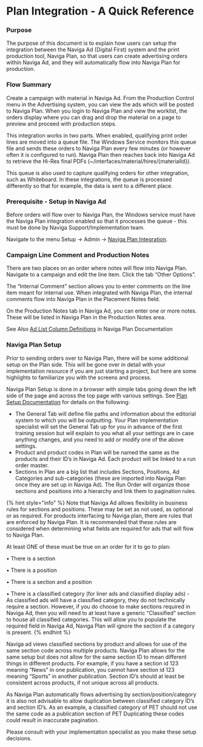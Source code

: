 # Plan Integration - A Quick Reference

### Purpose <a href="#_toc84344759" id="_toc84344759"></a>

The purpose of this document is to explain how users can setup the integration between the Naviga Ad (Digital First) system and the print production tool, Naviga Plan, so that users can create advertising orders within Naviga Ad, and they will automatically flow into Naviga Plan for production.

### Flow Summary <a href="#_toc84344760" id="_toc84344760"></a>

Create a campaign with material in Naviga Ad. From the Production Control menu in the Advertising system, you can view the ads which will be posted to Naviga Plan. When you login to Naviga Plan and view the worklist, the orders display where you can drag and drop the material on a page to preview and proceed with production steps.&#x20;

This integration works in two parts. When enabled, qualifying print order lines are moved into a queue file. The Windows Service monitors this queue file and sends these orders to Naviga Plan every few minutes (or however often it is configured to run). Naviga Plan then reaches back into Naviga Ad to retrieve the Hi-Res final PDFs (\~/interfaces/material/hires/{materialId}).

This queue is also used to capture qualifying orders for other integration, such as Whiteboard. In these integrations, the queue is processed differently so that for example, the data is sent to a different place.

### Prerequisite - Setup in Naviga Ad <a href="#_toc84344761" id="_toc84344761"></a>

Before orders will flow over to Naviga Plan, the Windows service must have the Naviga Plan integration enabled so that it processes the queue - this must be done by Naviga Support/Implementation team.

Navigate to the menu Setup -> Admin -> [Naviga Plan Integration](../naviga-ad-modules/advertising/setup/admin/naviga-plan-integration.md).

### Campaign Line Comment and Production Notes <a href="#_toc84344767" id="_toc84344767"></a>

There are two places on an order where notes will flow into Naviga Plan. Navigate to a campaign and edit the line item. Click the tab “Other Options”.

The “Internal Comment” section allows you to enter comments on the line item meant for internal use. When integrated with Naviga Plan, the internal comments flow into Naviga Plan in the Placement Notes field.

On the Production Notes tab in Naviga Ad, you can enter one or more notes. These will be listed in Naviga Plan in the Production Notes area.

See Also [Ad List Column Definitions](https://docs.navigaglobal.com/naviga-plan/plan-user-application/windows-menu/ad-lists/ad-list-column-definitions) in Naviga Plan Documentation

### Naviga Plan Setup <a href="#_toc84344768" id="_toc84344768"></a>

Prior to sending orders over to Naviga Plan, there will be some additional setup on the Plan side. This will be gone over in detail with your implementation resource if you are just starting a project, but here are some highlights to familiarize you with the screens and process.

Naviga Plan Setup is done in a browser with simple tabs going down the left side of the page and across the top page with various settings.  See [Plan Setup Documentation](https://docs.navigaglobal.com/naviga-plan/setup-and-integration/plan-setup) for details on the following:

* The General Tab will define file paths and information about the editorial system to which you will be outputting. Your Plan implementation specialist will set the General Tab up for you in advance of the first training session but will explain to you what all your settings are in case anything changes, and you need to add or modify one of the above settings.
* Product and product codes in Plan will be named the same as the products and their ID’s in Naviga Ad. Each product will be linked to a run order master.
* Sections in Plan are a big list that includes Sections, Positions, Ad Categories and sub-categories (these are imported into Naviga Plan once they are set up in Naviga Ad). The Run Order will organize those sections and positions into a hierarchy and link them to pagination rules.

{% hint style="info" %}
Note that Naviga Ad allows flexibility in business rules for sections and positions. These may be set as not used, as optional or as required. For products interfacing to Naviga plan, there are rules that are enforced by Naviga Plan. It is recommended that these rules are considered when determining what fields are required for ads that will flow to Naviga Plan.

At least ONE of these must be true on an order for it to go to plan:

• There is a section

• There is a position

• There is a section and a position

• There is a classified category (for liner ads and classified display ads) - As classified ads will have a classified category, they do not technically require a section. However, if you do choose to make sections required in Naviga Ad, then you will need to at least have a generic “Classified” section to house all classified categories. This will allow you to populate the required field in Naviga Ad, Naviga Plan will ignore the section if a category is present.
{% endhint %}

Naviga ad views classified sections by product and allows for use of the same section code across multiple products. Naviga Plan allows for the same setup but does not allow for the same section ID to mean different things in different products. For example, if you have a section id 123 meaning “News” in one publication, you cannot have section id 123 meaning “Sports” in another publication. Section ID’s should at least be consistent across products, if not unique across all products.

As Naviga Plan automatically flows advertising by section/position/category it is also not advisable to allow duplication between classified category ID’s and section ID’s. As an example, a classified category of PET should not use the same code as a publication section of PET Duplicating these codes could result in inaccurate pagination.

Please consult with your implementation specialist as you make these setup decisions.

